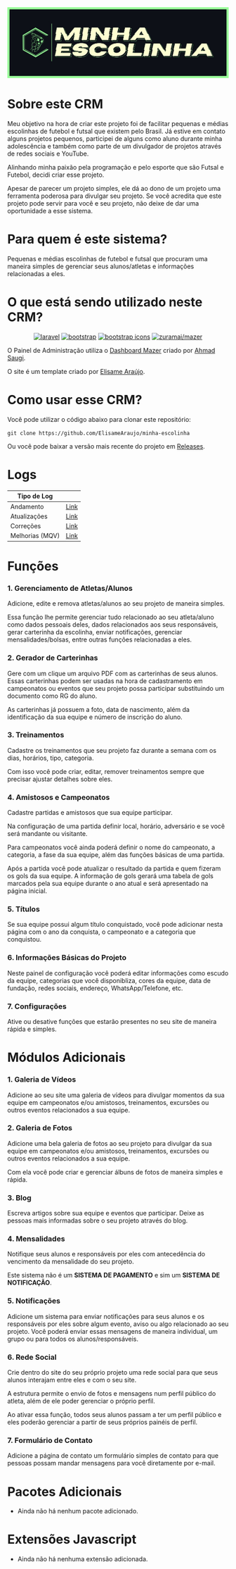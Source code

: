 <img src="https://raw.githubusercontent.com/ElisameAraujo/ElisameAraujo/refs/heads/main/projetos/logos/minha-escolinha.jpg">

# Sobre este CRM

Meu objetivo na hora de criar este projeto foi de facilitar pequenas e médias escolinhas de futebol e futsal que existem pelo Brasil. Já estive em contato alguns projetos pequenos, participei de alguns como aluno durante minha adolescência e também como parte de um divulgador de projetos através de redes sociais e YouTube.

Alinhando minha paixão pela programação e pelo esporte que são Futsal e Futebol, decidi criar esse projeto. 

Apesar de parecer um projeto simples, ele dá ao dono de um projeto uma ferramenta poderosa para divulgar seu projeto. Se você acredita que este projeto pode servir para você e seu projeto, não deixe de dar uma oportunidade a esse sistema.

# Para quem é este sistema?
Pequenas e médias escolinhas de futebol e futsal que procuram uma maneira simples de gerenciar seus alunos/atletas e informações relacionadas a eles.

# O que está sendo utilizado neste CRM?

<p align="center">
    <a href="https://github.com/laravel/framework" target="_blank"><img src="https://img.shields.io/badge/laravel-11.x-FF2D20?labelColor=FF2D20&style=flat&logo=laravel&logoColor=fff&link=https://github.com/laravel/framework" alt="laravel" /></a>
    <a href="https://github.com/twbs/bootstrap" target="_blank"><img src="https://img.shields.io/badge/bootstrap-5.x-7952B3?labelColor=7952B3&style=flat&logo=bootstrap&logoColor=fff" alt="bootstrap" /></a>
    <a href="https://github.com/twbs/icons" target="_blank"><img src="https://img.shields.io/badge/bootstrap%20icons-1.11.x-7952B3?labelColor=7952B3&style=flat&logo=bootstrap&logoColor=fff" alt="bootstrap icons" /></a>
    <a href="https://github.com/zuramai/mazer"><img src="https://img.shields.io/badge/zuramai/mazer-gray?style=flat&logo=github&link=https://github.com/zuramai/mazer" alt="zuramai/mazer" /></a>
</p>

O Painel de Administração utiliza o [Dashboard Mazer](https://github.com/zuramai/mazer) criado por [Ahmad Saugi](https://saugi.me/).

O site é um template criado por [Elisame Araújo](https://github.com/ElisameAraujo).

# Como usar esse CRM?
Você pode utilizar o código abaixo para clonar este repositório:

    git clone https://github.com/ElisameAraujo/minha-escolinha

Ou você pode baixar a versão mais recente do projeto em [Releases](https://github.com/ElisameAraujo/minha-escolinha/releases).

# Logs

| Tipo de Log    | |
| -------- | ------- |
| Andamento  | [Link](https://github.com/ElisameAraujo/minha-escolinha/blob/main/logs/andamento.md)    |
| Atualizações | [Link](https://github.com/ElisameAraujo/minha-escolinha/blob/main/logs/atualizacoes.md)     |
| Correções    | [Link](https://github.com/ElisameAraujo/minha-escolinha/blob/main/logs/correcoes.md)    |
| Melhorias (MQV) | [Link](https://github.com/ElisameAraujo/minha-escolinha/blob/main/logs/mqv.md) |


# Funções
### 1. Gerenciamento de Atletas/Alunos
Adicione, edite e remova atletas/alunos ao seu projeto de maneira simples. 

Essa função lhe permite gerenciar tudo relacionado ao seu atleta/aluno como dados pessoais deles, dados relacionados aos seus responsáveis, gerar carterinha da escolinha, enviar notificações, gerenciar mensalidades/bolsas, entre outras funções relacionadas a eles.

### 2. Gerador de Carterinhas
Gere com um clique um arquivo PDF com as carterinhas de seus alunos. Essas carterinhas podem ser usadas na hora de cadastramento em campeonatos ou eventos que seu projeto possa participar substituindo um documento como RG do aluno.

As carterinhas já possuem a foto, data de nascimento, além da identificação da sua equipe e número de inscrição do aluno.

### 3. Treinamentos
Cadastre os treinamentos que seu projeto faz durante a semana com os dias, horários, tipo, categoria. 

Com isso você pode criar, editar, remover treinamentos sempre que precisar ajustar detalhes sobre eles.

### 4. Amistosos e Campeonatos
Cadastre partidas e amistosos que sua equipe participar.

Na configuração de uma partida definir local, horário, adversário e se você será mandante ou visitante.

Para campeonatos você ainda poderá definir o nome do campeonato, a categoria, a fase da sua equipe, além das funções básicas de uma partida.

Após a partida você pode atualizar o resultado da partida e quem fizeram os gols da sua equipe. A informação de gols gerará uma tabela de gols marcados pela sua equipe durante o ano atual e será apresentado na página inicial.

### 5. Títulos
Se sua equipe possui algum título conquistado, você pode adicionar nesta página com o ano da conquista, o campeonato e a categoria que conquistou.

### 6. Informações Básicas do Projeto
Neste painel de configuração você poderá editar informações como escudo da equipe, categorias que você disponibliza, cores da equipe, data de fundação, redes sociais, endereço, WhatsApp/Telefone, etc.

### 7. Configurações
Ative ou desative funções que estarão presentes no seu site de maneira rápida e simples.


# Módulos Adicionais
### 1. Galeria de Vídeos
Adicione ao seu site uma galeria de vídeos para divulgar momentos da sua equipe em campeonatos e/ou amistosos, treinamentos, excursões ou outros eventos relacionados a sua equipe.

### 2. Galeria de Fotos
Adicione uma bela galeria de fotos ao seu projeto para divulgar da sua equipe em campeonatos e/ou amistosos, treinamentos, excursões ou outros eventos relacionados a sua equipe.

Com ela você pode criar e gerenciar álbuns de fotos de maneira simples e rápida.

### 3. Blog
Escreva artigos sobre sua equipe e eventos que participar. Deixe as pessoas mais informadas sobre o seu projeto através do blog.

### 4. Mensalidades
Notifique seus alunos e responsáveis por eles com antecedência do vencimento da mensalidade do seu projeto.

Este sistema não é um **SISTEMA DE PAGAMENTO** e sim um **SISTEMA DE NOTIFICAÇÃO**.

### 5. Notificações
Adicione um sistema para enviar notificações para seus alunos e os responsáveis por eles sobre algum evento, aviso ou algo relacionado ao seu projeto. Você poderá enviar essas mensagens de maneira individual, um grupo ou para todos os alunos/responsáveis.

### 6. Rede Social
Crie dentro do site do seu próprio projeto uma rede social para que seus alunos interajam entre eles e com o seu site.

A estrutura permite o envio de fotos e mensagens num perfil público do atleta, além de ele poder gerenciar o próprio perfil.

Ao ativar essa função, todos seus alunos passam a ter um perfil público e eles poderão gerenciar a partir de seus próprios painéis de perfil.

### 7. Formulário de Contato
Adicione a página de contato um formulário simples de contato para que pessoas possam mandar mensagens para você diretamente por e-mail.

# Pacotes Adicionais
- Ainda não há nenhum pacote adicionado.

# Extensões Javascript
- Ainda não há nenhuma extensão adicionada.
